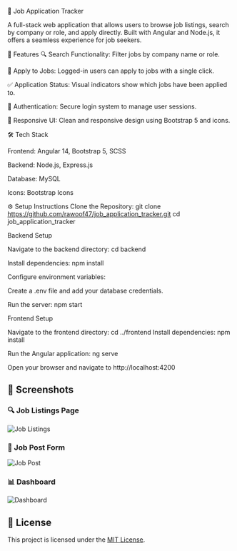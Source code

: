 📌 Job Application Tracker

A full-stack web application that allows users to browse job listings, search by company or role, and apply directly. Built with Angular and Node.js, it offers a seamless experience for job seekers.


🚀 Features
🔍 Search Functionality: Filter jobs by company name or role.

📝 Apply to Jobs: Logged-in users can apply to jobs with a single click.

✅ Application Status: Visual indicators show which jobs have been applied to.

🔐 Authentication: Secure login system to manage user sessions.

🎨 Responsive UI: Clean and responsive design using Bootstrap 5 and icons.


🛠 Tech Stack

Frontend: Angular 14, Bootstrap 5, SCSS

Backend: Node.js, Express.js

Database: MySQL

Icons: Bootstrap Icons


⚙️ Setup Instructions
Clone the Repository:
git clone https://github.com/rawoof47/job_application_tracker.git
cd job_application_tracker


Backend Setup

Navigate to the backend directory:
cd backend

Install dependencies:
npm install

Configure environment variables:

Create a .env file and add your database credentials.

Run the server:
npm start

Frontend Setup

Navigate to the frontend directory:
cd ../frontend
Install dependencies:
npm install

Run the Angular application:
ng serve

Open your browser and navigate to http://localhost:4200

## 📸 Screenshots

### 🔍 Job Listings Page
![Job Listings](./screenshots/job-list.png)

### 🧾 Job Post Form
![Job Post](./screenshots/job-post.png)

### 📊 Dashboard
![Dashboard](./screenshots/Dashboard.png)

## 📄 License

This project is licensed under the [MIT License](https://opensource.org/licenses/MIT).

